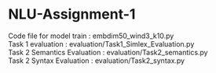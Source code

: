 # NLU-Assignment-1
Code file for model train : embdim50_wind3_k10.py  
Task 1 evaluation : evaluation/Task1_Simlex_Evaluation.py  
Task 2 Semantics Evaluation : evaluation/Task2_semantics.py  
Task 2 Syntax Evaluation : evaluation/Task2_syntax.py
